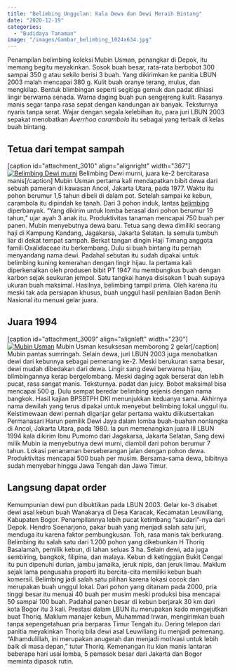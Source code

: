 ```yaml
---
title: "Belimbing Unggulan: Kala Dewa dan Dewi Meraih Bintang"
date: "2020-12-19"
categories: 
  - "Budidaya Tanaman"
image: "/images/Gambar_belimbing_1024x634.jpg"
---
```


Penampilan belimbing koleksi Mubin Usman, penangkar di Depok, itu memang begitu meyakinkan. Sosok buah besar, rata-rata berbobot 300 sampai 350 g atau sekilo berisi 3 buah. Yang dikirimkan ke panitia LBUN 2003 malah mencapai 380 g. Kulit buah oranye terang, mulus, dan mengkilap. Bentuk blimbingan seperti segitiga gemuk dan padat dihiasi lingir berwarna senada. Warna daging buah pun sengejreng kulit. Rasanya manis segar tanpa rasa sepat dengan kandungan air banyak. Teksturnya nyaris tanpa serat. Wajar dengan segala kelebihan itu, para juri LBUN 2003 sepakat menobatkan _Averrhoa carambola_ itu sebagai yang terbaik di kelas buah bintang.

## Tetua dari tempat sampah

\[caption id="attachment\_3010" align="alignright" width="367"\][![Belimbing Dewi murni](/images/Gambar_belimbing2_1024x663.jpg)](http://localhost/mitra/wp-content/uploads/2020/12/Gambar_belimbing2_1024x663.jpg) Belimbing Dewi murni, juara ke-2 bercitarasa manis\[/caption\] Mubin Usman pertama kali mendapatkan bibit dewa dari sebuah pameran di kawasan Ancol, Jakarta Utara, pada 1977. Waktu itu pohon berumur 1,5 tahun dibeli di dalam pot. Setelah sampai ke kebun, carambola itu dipindah ke tanah. Dari 3 pohon induk, lantas [belimbing](http://localhost/mitra/topik/belimbing "belimbing") diperbanyak. “Yang dikirim untuk lomba berasal dari pohon berumur 19 tahun,” ujar ayah 3 anak itu. Produktivitas tanaman mencapai 750 buah per panen. Mubin menyebutnya dewa baru. Tetua sang dewa dimiliki seorang haji di Kampung Kandang, Jagakarsa, Jakarta Selatan. la semula tumbuh liar di dekat tempat sampah. Berkat tangan dingin Haji Timang anggota famili Oxalidaceae itu berkembang. Dulu si buah bintang itu pernah menyandang nama dewi. Padahal sebutan itu sudah dipakai untuk belimbing kuning kemerahan dengan lingir hijau. Ia pertama kali diperkenalkan oleh produsen bibit PT 1947 itu membungkus buah dengan karbon sejak seukuran jempol. Satu tangkai hanya disisakan 1 buah supaya ukuran buah maksimal. Hasilnya, belimbing tampil prima. Oleh karena itu meski tak ada persiapan khusus, buah unggul hasil penilaian Badan Benih Nasional itu menuai gelar juara.

## Juara 1994

\[caption id="attachment\_3009" align="alignleft" width="230"\][![Mubin Usman](/images/Gambar_belimbing1_489x768.jpg)](http://localhost/mitra/wp-content/uploads/2020/12/Gambar_belimbing1_489x768.jpg) Mubin Usman kesuksesan memborong 2 gelar\[/caption\] Mubin pantas sumringah. Selain dewa, juri LBUN 2003 juga menobatkan dewi dari kebunnya sebagai pemenang ke-2. Meski berukuran sama besar, dewi mudah dibedakan dari dewa. Lingir sang dewi berwarna hijau, blimbingannya kerap bergelombang. Meski daging agak berserat dan lebih pucat, rasa sangat manis. Teksturnya. padat dan juicy. Bobot maksimal bisa mencapai 500 g. Dulu sempat beredar belimbing sejenis dengan nama bangkok. Hasil kajian BPSBTPH DKI menunjukkan keduanya sama. Akhirnya nama dewilah yang terus dipakai untuk menyebut belimbing lokal unggul itu. Keistimewaan dewi pernah diganjar gelar pertama waktu diikutsertakan Permanasari Harun pemilik Dewi Jaya dalam lomba buah-buahan nonlangka di Ancol, Jakarta Utara, pada 1980. Ia pun memenangkan juara III LBUN 1994 kala dikirim Ibnu Pumomo dari Jagakarsa, Jakarta Selatan, Sang dewi milik Mubin ia menyebutnya dewi murni, diambil dari pohon berumur 7 tahun. Lokasi penanaman berseberangan jalan dengan pohon dewa. Produktivitas mencapai 500 buah per musim. Bersama-sama dewa, bibitnya sudah menyebar hingga Jawa Tengah dan Jawa Timur.

## Langsung dapat order

Kemumpunian dewi pun dibuktikan pada LBUN 2003. Gelar ke-3 disabet dewi asal kebun buah Wanakarya di Desa Karacak, Kecamatan Leuwiliang, Kabupaten Bogor. Penampilannya lebih pucat ketimbang “saudari”-nya dari Depok. Hendro Soenarjono, pakar buah yang menjadi salah satu juri, menduga itu karena faktor pembungkusan. Toh, rasa manis tak berkurang. Belimbing itu salah satu dari 1.200 pohon yang dikebunkan H Thoriq Basalamah, pemilik kebun, di lahan seluas 3 ha. Selain dewi, ada juga sembiring, bangkok, filipina, dan malaya. Kebun di ketinggian Bukit Cengal itu pun dipenuhi durian, jambu jamaika, jeruk nipis, dan jeruk limau. Maklum sejak lama pengusaha properti itu bercita-cita memiliki kebun buah komersil. Belimbing jadi salah satu pilihan karena lokasi cocok dan merupakan buah unggul lokal. Dari pohon yang ditanam pada 2000, pria tinggi besar itu menuai 40 buah per musim meski produksi bisa mencapai 50 sampai 100 buah. Padahal panen besar di kebun berjarak 30 km dari kota Bogor itu 3 kali. Prestasi dalam LBUN itu merupakan kado mengejutkan buat Thoriq. Maklum manajer kebun, Muhammad Irwan, mengirimkan buah tanpa sepengetahuan pria berparas Timur Tengah itu. Dering telepon dari panitia meyakinkan Thoriq bila dewi asal Leuwiliang itu menjadi pemenang. “Alhamdulillah, ini merupakan anugerah dan menjadi motivasi untuk lebih baik di masa depan,” tutur Thoriq. Kemenangan itu kian manis lantaran beberapa hari usai lomba, 5 pemasok besar dari Jakarta dan Bogor meminta dipasok rutin.
